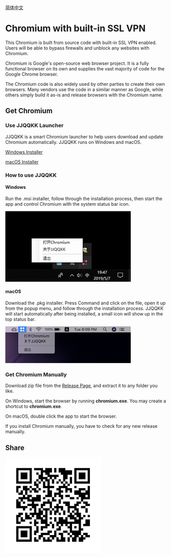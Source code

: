 
[简体中文](README.md)

# Chromium with built-in SSL VPN

This Chromium is built from source code with built-in SSL VPN enabled. Users will be able to bypass firewalls and unblock any websites with Chromium.

Chromium is Google's open-source web browser project. It is a fully functional browser on its own and supplies the vast majority of code for the Google Chrome browser.

The Chromium code is also widely used by other parties to create their own browsers. Many vendors use the code in a similar manner as Google, while others simply build it as-is and release browsers with the Chromium name.


## Get Chromium

### Use JJQQKK Launcher

JJQQKK is a smart Chromium launcher to help users download and update Chromium automatically. JJQQKK runs on Windows and macOS.

[Windows Installer](https://github.com/jjqqkk/chromium/releases/download/75.0.3770.15/JJQQKK-1.0.0.msi)

[macOS Installer](https://github.com/jjqqkk/chromium/releases/download/75.0.3770.15/JJQQKK-1.0.0.pkg)

### How to use JJQQKK

#### Windows

Run the .msi installer, follow through the installation process, then start the app and control Chromium with the system status bar icon.

![](images/windows-icon.png)

#### macOS

Download the .pkg installer. Press Command and click on the file, open it up from the popup menu, and follow through the installation process. JJQQKK will start automatically after being installed, a small icon will show up in the top status bar.

![](images/mac-icon.png)

### Get Chromium Manually

Download zip file from the [Release Page](https://github.com/jjqqkk/chromium/releases), and extract it to any folder you like.

On Windows, start the browser by running **chromium.exe**. You may create a shortcut to **chromium.exe**.

On macOS, double click the app to start the browser.

If you install Chromium manually, you have to check for any new release manually. 


## Share

![](images/readme.png)

